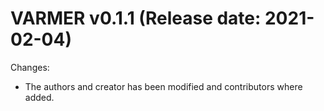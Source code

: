 VARMER v0.1.1 (Release date: 2021-02-04)
==============

Changes:

* The authors and creator has been modified and contributors where added.
